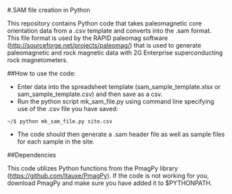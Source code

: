 #.SAM file creation in Python

This repository contains Python code that takes paleomagnetic core orientation data from a .csv template and converts into the .sam format. This file format is used by the RAPID paleomag software (http://sourceforge.net/projects/paleomag/) that is used to generate paleomagnetic and rock magnetic data with 2G Enterprise superconducting rock magnetometers.

##How to use the code:

- Enter data into the spreadsheet template (sam_sample_template.xlsx or sam_sample_template.csv) and then save as a csv. 
- Run the python script mk_sam_file.py using command line specifying use of the .csv file you have saved:
```
~/$ python mk_sam_file.py site.csv
```
- The code should then generate a .sam header file as well as sample files for each sample in the site.

##Dependencies

This code utilizes Python functions from the PmagPy library (https://github.com/ltauxe/PmagPy). If the code is not working for you, download PmagPy and make sure you have added it to $PYTHONPATH.
